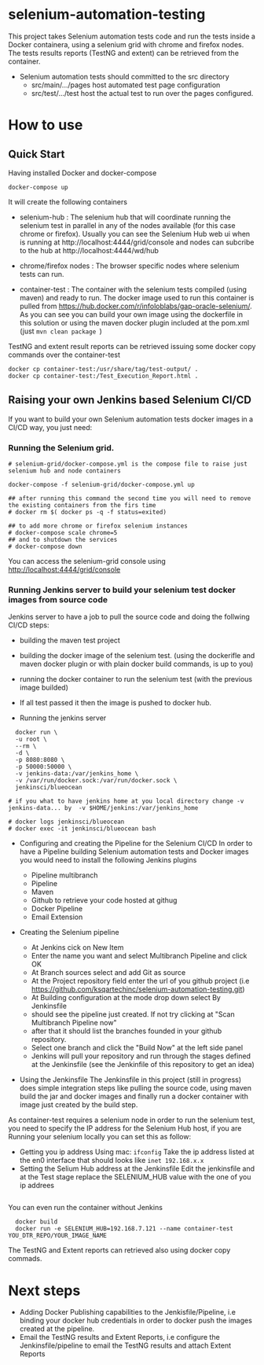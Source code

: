 # selenium-automation-testing
This project takes Selenium automation tests code and run the tests
inside a Docker containera, using a selenium grid with chrome and firefox nodes.
The tests results reports (TestNG and extent) can be retrieved from the container.

- Selenium automation tests should committed to the src directory
  - src/main/.../pages host automated test page configuration
  - src/test/.../test  host the actual test to run over the pages configured.

# How to use

## Quick Start
Having installed Docker and docker-compose

```
docker-compose up
```
It will create the following containers

- selenium-hub : The selenium hub that will coordinate running the selenium test in parallel
in any of the nodes available (for this case chrome or firefox). Usually you can see
the Selenium Hub web ui when is running at http://localhost:4444/grid/console and nodes can subcribe to the hub at http://localhost:4444/wd/hub

- chrome/firefox nodes : The browser specific nodes where selenium tests can run.

- container-test : The container with the selenium tests compiled (using maven)
and ready to run. The docker image used to run this container is pulled from https://hub.docker.com/r/infoloblabs/gap-oracle-selenium/. As you can see you can
build your own image using the dockerfile in this solution or using the maven docker plugin
included at the pom.xml (just ```mvn clean package ```)

TestNG and extent result reports can be retrieved issuing some docker copy commands over the container-test

```
docker cp container-test:/usr/share/tag/test-output/ .
docker cp container-test:/Test_Execution_Report.html .  
```

## Raising your own Jenkins based Selenium CI/CD
If you want to build your own Selenium automation tests docker images in a CI/CD
way, you just need:

### Running the Selenium grid.

```
# selenium-grid/docker-compose.yml is the compose file to raise just selenium hub and node containers

docker-compose -f selenium-grid/docker-compose.yml up

## after running this command the second time you will need to remove the existing containers from the firs time
# docker rm $( docker ps -q -f status=exited)

## to add more chrome or firefox selenium instances
# docker-compose scale chrome=5
## and to shutdown the services
# docker-compose down
```
You can access the selenium-grid console using [http://localhost:4444/grid/console](http://localhost:4444/grid/console)

### Running Jenkins server to build your selenium test docker images from source code

Jenkins server to have a job to pull the source code and doing the follwing CI/CD steps:

  - building the maven test project
  - building the docker image of the selenium test. (using  the dockerifle
    and maven docker plugin or with plain docker build commands, is up to you)
  - running the docker container to run the selenium test (with the previous image builded)
  - If all test passed it then the image is pushed to docker hub.

- Running the jenkins server
```
  docker run \
  -u root \
  --rm \
  -d \
  -p 8080:8080 \
  -p 50000:50000 \
  -v jenkins-data:/var/jenkins_home \
  -v /var/run/docker.sock:/var/run/docker.sock \
  jenkinsci/blueocean

# if you what to have jenkins home at you local directory change -v jenkins-data... by  -v $HOME/jenkins:/var/jenkins_home

# docker logs jenkinsci/blueocean
# docker exec -it jenkinsci/blueocean bash

```
- Configuring and creating the Pipeline for the Selenium CI/CD
In order to have a Pipeline building Selenium automation tests and Docker images
 you would need to install the following Jenkins plugins
  - Pipeline multibranch
  - Pipeline
  - Maven
  - Github to retrieve your code hosted at githug
  - Docker Pipeline
  - Email Extension

- Creating the Selenium pipeline
  - At Jenkins cick on New Item
  - Enter the name you want and select Multibranch Pipeline and click OK
  - At Branch sources select and add Git as source
  - At the Project repository field enter the url of you github project (i.e https://github.com/ksqartechinc/selenium-automation-testing.git)
  - At Building configuration at the mode drop down select By Jenkinsfile
  - should see the pipeline just created. If not try clicking at "Scan Multibranch Pipeline now"
  - after that it should list the branches founded in your github repository.
  - Select one branch and click the "Build Now" at the left side panel
  - Jenkins will pull your repository and run through the stages defined at the Jenkinsfile (see the Jenkinfile of this repository to get an idea)

 - Using the Jenkinsfile
 The Jenkinsfile in this project (still in progress) does simple integration steps
 like pulling the source code, using maven build the jar and docker images and
 finally run a docker container with image just created by the build step.

 As container-test requires a selenium node in order to run the selenium test, \
 you need to specify the IP address for the Selenium Hub host, if you are Running
 your selenium locally you can set this as follow:

 - Getting you ip address
  Using mac: ```ifconfig```
  Take the ip address listed at the en0 interface that should looks like ```inet 192.168.x.x```
 - Setting the Selium Hub address at the Jenkinsfile
 Edit the jenkinsfile and at the Test stage replace the SELENIUM_HUB value with the one of you ip addrees
  ```docker run --env SELENIUM_HUB=YOU_LOCAL_IPADDRESS --name container-test infoloblabs/gap-oracle-selenium:latest || error=true
  ```

You can even run the container without Jenkins
```
  docker build
  docker run -e SELENIUM_HUB=192.168.7.121 --name container-test YOU_DTR_REPO/YOUR_IMAGE_NAME
```

The TestNG and Extent reports can retrieved also using docker copy commads.

# Next steps
 - Adding Docker Publishing capabilities to the Jenkisfile/Pipeline, i.e binding your docker hub credentials in order to docker push the images created at the pipeline.
 - Email the TestNG results and Extent Reports, i.e configure the Jenkinsfile/pipeline to email the TestNG results and attach Extent Reports
